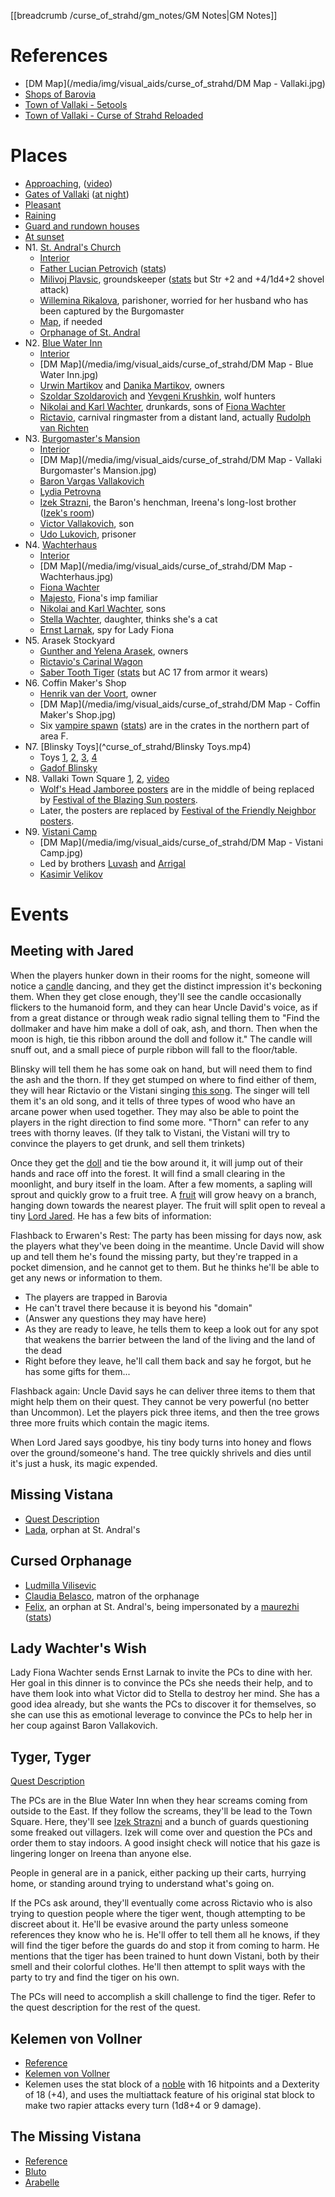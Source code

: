 [[breadcrumb /curse_of_strahd/gm_notes/GM Notes|GM Notes]]

<script type="module">
    import { init_links } from "/static/js/common/visual_aid_backend.js";
    init_links();
</script>


# References

* [DM Map](/media/img/visual_aids/curse_of_strahd/DM Map - Vallaki.jpg)
* [Shops of Barovia](https://www.gmbinder.com/share/-LTK3X6AKprD0KM1RLYC)
* [Town of Vallaki - 5etools](https://5e.tools/adventure.html#cos,6)
* [Town of Vallaki - Curse of Strahd Reloaded](https://docs.google.com/document/d/12EbCatMMviZfxQy1Ldh9Rk3Rez_J70yI0UJG8gSrnbw/view#)

# Places

* [Approaching](^curse_of_strahd/vallaki_1.jpg), ([video](^curse_of_strahd/vallaki.mp4))
* [Gates of Vallaki](^curse_of_strahd/vallaki_2.jpg) ([at night](^curse_of_strahd/vallaki_3.jpg))
* [Pleasant](^curse_of_strahd/vallaki_9.png)
* [Raining](^curse_of_strahd/vallaki_6.jpg)
* [Guard and rundown houses](^curse_of_strahd/vallaki_7.jpg)
* [At sunset](^curse_of_strahd/vallaki_8.png)
* N1. [St. Andral's Church](^curse_of_strahd/st_andrals_church.mp4)
  * [Interior](^curse_of_strahd/st_andrals_church_interior.jpg)
  * [Father Lucian Petrovich](^curse_of_strahd/father_lucian_petrovich.png) ([stats](https://5e.tools/bestiary.html#priest_mm))
  * [Milivoj Plavsic](^curse_of_strahd/milivoj_plavsic.png), groundskeeper ([stats](https://5e.tools/bestiary.html#commoner_mm) but Str +2 and +4/1d4+2 shovel attack)
  * [Willemina Rikalova](^curse_of_strahd/willemina_rikalova.jpg), parishoner, worried for her husband who has been captured by the Burgomaster
  * [Map](https://old.reddit.com/r/dungeondraft/comments/grnmuy/the_church_of_saint_andral_23x34_ppi_100/), if needed
  * [Orphanage of St. Andral](^curse_of_strahd/st_andrals_orphanage.jpg)
* N2. [Blue Water Inn](^curse_of_strahd/blue_water_inn.mp4)
  * [Interior](^curse_of_strahd/blue_water_inn_interior.jpg)
  * [DM Map](/media/img/visual_aids/curse_of_strahd/DM Map - Blue Water Inn.jpg)
  * [Urwin Martikov](^curse_of_strahd/urwin_martikov.jpg) and [Danika Martikov](^curse_of_strahd/danika_martikov.jpg), owners
  * [Szoldar Szoldarovich](^curse_of_strahd/szoldar_szoldarovich.jpg) and [Yevgeni Krushkin](^curse_of_strahd/yevgeni_krushkin.jpg), wolf hunters
  * [Nikolai and Karl Wachter](^curse_of_strahd/nikolai_and_karl_wachter.jpg), drunkards, sons of [Fiona Wachter](^curse_of_strahd/fiona_wachter.jpg)
  * [Rictavio](^curse_of_strahd/rictavio.jpg), carnival ringmaster from a distant land, actually [Rudolph van Richten](^curse_of_strahd/rudolph_van_richten.jpg)
* N3. [Burgomaster's Mansion](^curse_of_strahd/vallaki_burgomasters_mansion.mp4)
  * [Interior](^curse_of_strahd/vallaki_burgomasters_mansion_interior.jpg)
  * [DM Map](/media/img/visual_aids/curse_of_strahd/DM Map - Vallaki Burgomaster's Mansion.jpg)
  * [Baron Vargas Vallakovich](^curse_of_strahd/baron_vargas_vallakovich.jpg)
  * [Lydia Petrovna](^curse_of_strahd/lydia_petrovna.png)
  * [Izek Strazni](^curse_of_strahd/izek_strazni.jpg), the Baron's henchman, Ireena's long-lost brother ([Izek's room](^curse_of_strahd/izeks_room.jpg))
  * [Victor Vallakovich](^curse_of_strahd/victor_vallakovich.jpg), son
  * [Udo Lukovich](^curse_of_strahd/udo_lukovich.jpg), prisoner
* N4. [Wachterhaus](^curse_of_strahd/wachterhaus.mp4)
  * [Interior](^curse_of_strahd/wachterhaus_interior.jpg)
  * [DM Map](/media/img/visual_aids/curse_of_strahd/DM Map - Wachterhaus.jpg)
  * [Fiona Wachter](^curse_of_strahd/fiona_wachter.jpg)
  * [Majesto](^curse_of_strahd/majesto.jpg), Fiona's imp familiar
  * [Nikolai and Karl Wachter](^curse_of_strahd/nikolai_and_karl_wachter.jpg), sons
  * [Stella Wachter](^curse_of_strahd/stella_wachter.jpg), daughter, thinks she's a cat
  * [Ernst Larnak](^curse_of_strahd/ernst_larnak.jpg), spy for Lady Fiona
* N5. Arasek Stockyard
  * [Gunther and Yelena Arasek](^curse_of_strahd/gunther_and_yelena_arasek.jpg), owners
  * [Rictavio's Carinal Wagon](^curse_of_strahd/rictavios_carnival_wagon.jpg)
  * [Saber Tooth Tiger](^curse_of_strahd/saber_tooth_tiger.jpg) ([stats](https://5e.tools/bestiary.html#saber-toothed%20tiger_mm) but AC 17 from armor it wears)
* N6. Coffin Maker's Shop
  * [Henrik van der Voort](^curse_of_strahd/henrik_van_der_voort.jpg), owner
  * [DM Map](/media/img/visual_aids/curse_of_strahd/DM Map - Coffin Maker's Shop.jpg)
  * Six [vampire spawn](^curse_of_strahd/vampire_spawn.jpg) ([stats](https://5e.tools/bestiary.html#vampire%20spawn_mm)) are in the crates in the northern part of area F.
* N7. [Blinsky Toys](^curse_of_strahd/Blinsky Toys.mp4)
  * Toys [1](^curse_of_strahd/blinsky_toys_1.jpg), [2](^curse_of_strahd/blinsky_toys_2.jpg), [3](^curse_of_strahd/blinsky_toys_3.jpg), [4](^curse_of_strahd/blinsky_toys_4.jpg)
  * [Gadof Blinsky](^curse_of_strahd/gadof_blinsky.jpg)
* N8. Vallaki Town Square [1](^curse_of_strahd/vallaki_town_square.jpg), [2](^curse_of_strahd/vallaki_5.jpg), [video](^curse_of_strahd/vallaki_town_square.mp4)
  * [Wolf's Head Jamboree posters](^curse_of_strahd/wolfs_head_jamboree_poster.jpg) are in the middle of being replaced by [Festival of the Blazing Sun posters](^curse_of_strahd/festival_of_the_blazing_sun_poster.jpg).
  * Later, the posters are replaced by [Festival of the Friendly Neighbor posters](^curse_of_strahd/festival_of_the_friendly_neighbor.png).
* N9. [Vistani Camp](^curse_of_strahd/vistani_camp.mp4)
  * [DM Map](/media/img/visual_aids/curse_of_strahd/DM Map - Vistani Camp.jpg)
  * Led by brothers [Luvash](^curse_of_strahd/luvash.jpg) and [Arrigal](^curse_of_strahd/arrigal.png)
  * [Kasimir Velikov](^curse_of_strahd/kasimir_velikov.jpg)


# Events

## Meeting with Jared

When the players hunker down in their rooms for the night, someone will notice a [candle](^curse_of_strahd/candle.jpg) dancing, and they get the distinct impression it's beckoning them. When they get close enough, they'll see the candle occasionally flickers to the humanoid form, and they can hear Uncle David's voice, as if from a great distance or through weak radio signal telling them to "Find the dollmaker and have him make a doll of oak, ash, and thorn. Then when the moon is high, tie this ribbon around the doll and follow it." The candle will snuff out, and a small piece of purple ribbon will fall to the floor/table.

Blinsky will tell them he has some oak on hand, but will need them to find the ash and the thorn. If they get stumped on where to find either of them, they will hear Rictavio or the Vistani singing [this song]($load|youtube|https://www.youtube.com/watch?v=mr1CM_yw68c). The singer will tell them it's an old song, and it tells of three types of wood who have an arcane power when used together. They may also be able to point the players in the right direction to find some more. "Thorn" can refer to any trees with thorny leaves. (If they talk to Vistani, the Vistani will try to convince the players to get drunk, and sell them trinkets)

Once they get the [doll](^curse_of_strahd/twig_blight.jpg) and tie the bow around it, it will jump out of their hands and race off into the forest. It will find a small clearing in the moonlight, and bury itself in the loam. After a few moments, a sapling will sprout and quickly grow to a fruit tree. A [fruit](^curse_of_strahd/everapple.jpg) will grow heavy on a branch, hanging down towards the nearest player. The fruit will split open to reveal a tiny [Lord Jared](^lord_jared.jpg). He has a few bits of information:

Flashback to Erwaren's Rest: The party has been missing for days now, ask the players what they've been doing in the meantime. Uncle David will show up and tell them he's found the missing party, but they're trapped in a pocket dimension, and he cannot get to them. But he thinks he'll be able to get any news or information to them.

* The players are trapped in Barovia
* He can't travel there because it is beyond his "domain"
* (Answer any questions they may have here)
* As they are ready to leave, he tells them to keep a look out for any spot that weakens the barrier between the land of the living and the land of the dead
* Right before they leave, he'll call them back and say he forgot, but he has some gifts for them...

Flashback again: Uncle David says he can deliver three items to them that might help them on their quest. They cannot be very powerful (no better than Uncommon). Let the players pick three items, and then the tree grows three more fruits which contain the magic items.

When Lord Jared says goodbye, his tiny body turns into honey and flows over the ground/someone's hand. The tree quickly shrivels and dies until it's just a husk, its magic expended. 

## Missing Vistana

* [Quest Description](https://docs.google.com/document/d/12EbCatMMviZfxQy1Ldh9Rk3Rez_J70yI0UJG8gSrnbw/view#heading=h.w6irt8m66qdy)
* [Lada](^curse_of_strahd/orphan.jpg), orphan at St. Andral's

## Cursed Orphanage

* [Ludmilla Vilisevic](^curse_of_strahd/ludmilla_vilisevic.jpg)
* [Claudia Belasco](^curse_of_strahd/claudia_belasco.jpg), matron of the orphanage
* [Felix](^curse_of_strahd/felix.jpg), an orphan at St. Andral's, being impersonated by a [maurezhi](^curse_of_strahd/maurezhi.jpg) ([stats](https://5e.tools/bestiary.html#maurezhi_mtf))

## Lady Wachter's Wish

Lady Fiona Wachter sends Ernst Larnak to invite the PCs to dine with her. Her goal in this dinner is to convince the PCs she needs their help, and to have them look into what Victor did to Stella to destroy her mind. She has a good idea already, but she wants the PCs to discover it for themselves, so she can use this as emotional leverage to convince the PCs to help her in her coup against Baron Vallakovich.

## Tyger, Tyger

[Quest Description](https://docs.google.com/document/d/12EbCatMMviZfxQy1Ldh9Rk3Rez_J70yI0UJG8gSrnbw/view#heading=h.dns09xlressa)

The PCs are in the Blue Water Inn when they hear screams coming from outside to the East. If they follow the screams, they'll be lead to the Town Square. Here, they'll see [Izek Strazni](^curse_of_strahd/izek_strazni.jpg) and a bunch of guards questioning some freaked out villagers. Izek will come over and question the PCs and order them to stay indoors. A good insight check will notice that his gaze is lingering longer on Ireena than anyone else.  

People in general are in a panick, either packing up their carts, hurrying home, or standing around trying to understand what's going on. 

If the PCs ask around, they'll eventually come across Rictavio who is also trying to question people where the tiger went, though attempting to be discreet about it. He'll be evasive around the party unless someone references they know who he is. He'll offer to tell them all he knows, if they will find the tiger before the guards do and stop it from coming to harm. He mentions that the tiger has been trained to hunt down Vistani, both by their smell and their colorful clothes. He'll then attempt to split ways with the party to try and find the tiger on his own.

The PCs will need to accomplish a skill challenge to find the tiger. Refer to the quest description for the rest of the quest.

## Kelemen von Vollner

* [Reference](https://docs.google.com/document/d/12EbCatMMviZfxQy1Ldh9Rk3Rez_J70yI0UJG8gSrnbw/view#heading=h.20skvrao5ies)
* [Kelemen von Vollner](^curse_of_strahd/kelemen_von_vollner.jpg)
* Kelemen uses the stat block of a [noble](/dnd/monster/Noble) with 16 hitpoints and a Dexterity of 18 (+4), and uses the multiattack feature of his original stat block to make two rapier attacks every turn (1d8+4 or 9 damage).

## The Missing Vistana

* [Reference](https://docs.google.com/document/d/12EbCatMMviZfxQy1Ldh9Rk3Rez_J70yI0UJG8gSrnbw/view#heading=h.w6irt8m66qdy)
* [Bluto](^curse_of_strahd/bluto.jpg)
* [Arabelle](^curse_of_strahd/arabelle_2.png)
